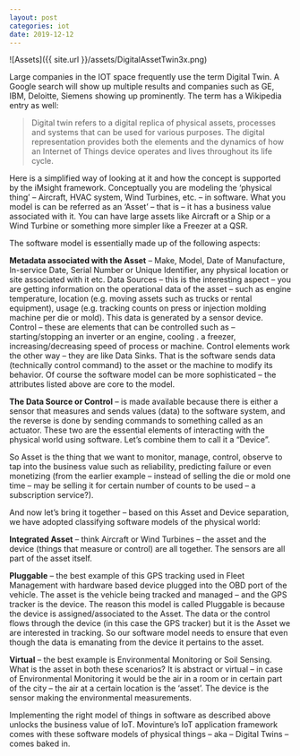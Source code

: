 ```yaml
---
layout: post
categories: iot
date: 2019-12-12
---
```

![Assets]({{ site.url }}/assets/DigitalAssetTwin3x.png)    

  Large companies in the IOT space frequently use the term Digital Twin. A Google search will show up multiple results and companies such as GE, IBM, Deloitte, Siemens showing up prominently. The term has a Wikipedia entry as well:  

> Digital twin refers to a digital replica of physical assets, processes and systems that can be used for various purposes. The digital representation provides both the elements and the dynamics of how an Internet of Things device operates and lives throughout its life cycle.  

Here is a simplified way of looking at it and how the concept is supported by the iMsight framework. Conceptually you are modeling the ‘physical thing’ – Aircraft, HVAC system, Wind Turbines, etc. – in software. What you model is can be referred as an ‘Asset’ – that is – it has a business value associated with it. You can have large assets like Aircraft or a Ship or a Wind Turbine or something more simpler like a Freezer at a QSR.

The software model is essentially made up of the following aspects:

**Metadata associated with the Asset** – Make, Model, Date of Manufacture, In-service Date, Serial Number or Unique Identifier, any physical location or site associated with it etc.
Data Sources – this is the interesting aspect – you are getting information on the operational data of the asset – such as engine temperature, location (e.g. moving assets such as trucks or rental equipment), usage (e.g. tracking counts on press or injection molding machine per die or mold). This data is generated by a sensor device.
Control – these are elements that can be controlled such as – starting/stopping an inverter or an engine, cooling . a freezer, increasing/decreasing speed of process or machine. Control elements work the other way – they are like Data Sinks. That is the software sends data (technically control command) to the asset or the machine to modify its behavior.
Of course the software model can be more sophisticated – the attributes listed above are core to the model.

**The Data Source or Control** – is made available because there is either a sensor that measures and sends values (data) to the software system, and the reverse is done by sending commands to something called as an actuator. These two are the essential elements of interacting with the physical world using software. Let’s combine them to call it a “Device”.

So Asset is the thing that we want to monitor, manage, control, observe to tap into the business value such as reliability, predicting failure or even monetizing (from the earlier example – instead of selling the die or mold one time – may be selling it for certain number of counts to be used – a subscription service?).

And now let’s bring it together – based on this Asset and Device separation, we have adopted classifying software models of the physical world:

**Integrated Asset** – think Aircraft or Wind Turbines – the asset and the device (things that measure or control) are all together. The sensors are all part of the asset itself.  

**Pluggable** – the best example of this GPS tracking used in Fleet Management with hardware based device plugged into the OBD port of the vehicle. The asset is the vehicle being tracked and managed – and the GPS tracker is the device. The reason this model is called Pluggable is because the device is assigned/associated to the Asset. The data or the control flows through the device (in this case the GPS tracker) but it is the Asset we are interested in tracking. So our software model needs to ensure that even though the data is emanating from the device it pertains to the asset.  

**Virtual** – the best example is Environmental Monitoring or Soil Sensing. What is the asset in both these scenarios? It is abstract or virtual – in case of Environmental Monitoring it would be the air in a room or in certain part of the city – the air at a certain location is the ‘asset’. The device is the sensor making the environmental measurements.
 

Implementing the right model of things in software as described above unlocks the business value of IoT. Movinture’s IoT application framework comes with these software models of physical things – aka – Digital Twins – comes baked in.